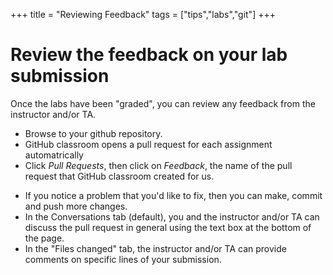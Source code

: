 +++
title = "Reviewing Feedback"
tags = ["tips","labs","git"]
+++

# Review the feedback on your lab submission
Once the labs have been "graded", you can review any feedback from the instructor and/or TA.
- Browse to your github repository.
- GitHub classroom opens a pull request for each assignment automatrically
- Click _Pull Requests_, then click on _Feedback_, the name of the pull request that GitHub classroom created for us.
<!--
- In the "Checks" tab, click "Test notebook".  If there's a red x next to the "test (...)" job, then click on it to see the results of the continuous integration testing.  This should happen several minutes after you push your changes.
-->
- If you notice a problem that you'd like to fix, then you can make, commit and push more changes.
- In the Conversations tab (default), you and the instructor and/or TA can discuss the pull request in general using the text box at the bottom of the page.
- In the "Files changed" tab, the instructor and/or TA can provide comments on specific lines of your submission.  
